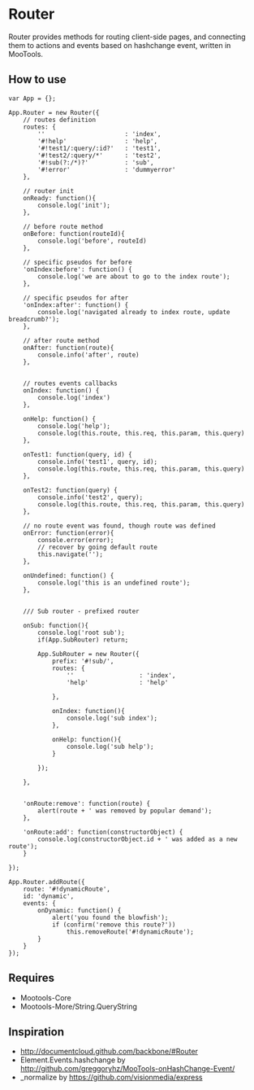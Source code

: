Router
===========

Router provides methods for routing client-side pages, and connecting them to actions and events based on hashchange event, written in MooTools.

How to use
----------

	var App = {};

	App.Router = new Router({
        // routes definition
        routes: {
            ''						: 'index',
            '#!help'				: 'help',
            '#!test1/:query/:id?'	: 'test1',
            '#!test2/:query/*'		: 'test2',
            '#!sub(?:/*)?'	        : 'sub',
            '#!error'               : 'dummyerror'
        },

        // router init
        onReady: function(){
            console.log('init');
        },

        // before route method
        onBefore: function(routeId){
            console.log('before', routeId)
        },

        // specific pseudos for before
        'onIndex:before': function() {
            console.log('we are about to go to the index route');
        },

        // specific pseudos for after
        'onIndex:after': function() {
            console.log('navigated already to index route, update breadcrumb?');
        },

        // after route method
        onAfter: function(route){
            console.info('after', route)
        },


        // routes events callbacks
        onIndex: function() {
            console.log('index')
        },

        onHelp: function() {
            console.log('help');
            console.log(this.route, this.req, this.param, this.query)
        },

        onTest1: function(query, id) {
            console.info('test1', query, id);
            console.log(this.route, this.req, this.param, this.query)
        },

        onTest2: function(query) {
            console.info('test2', query);
            console.log(this.route, this.req, this.param, this.query)
        },

        // no route event was found, though route was defined
        onError: function(error){
            console.error(error);
            // recover by going default route
            this.navigate('');
        },

        onUndefined: function() {
            console.log('this is an undefined route');
        },


        /// Sub router - prefixed router

        onSub: function(){
            console.log('root sub');
            if(App.SubRouter) return;

            App.SubRouter = new Router({
                prefix: '#!sub/',
                routes: {
                    ''					: 'index',
                    'help'				: 'help'

                },

                onIndex: function(){
                    console.log('sub index');
                },

                onHelp: function(){
                    console.log('sub help');
                }

            });

        },


        'onRoute:remove': function(route) {
            alert(route + ' was removed by popular demand');
        },

        'onRoute:add': function(constructorObject) {
            console.log(constructorObject.id + ' was added as a new route');
        }

    });

    App.Router.addRoute({
        route: '#!dynamicRoute',
        id: 'dynamic',
        events: {
            onDynamic: function() {
                alert('you found the blowfish');
                if (confirm('remove this route?'))
                    this.removeRoute('#!dynamicRoute');
            }
        }
    });

Requires
-----------------
 * Mootools-Core
 * Mootools-More/String.QueryString

Inspiration
-----------------
 * http://documentcloud.github.com/backbone/#Router
 * Element.Events.hashchange by http://github.com/greggoryhz/MooTools-onHashChange-Event/
 * _normalize by https://github.com/visionmedia/express

